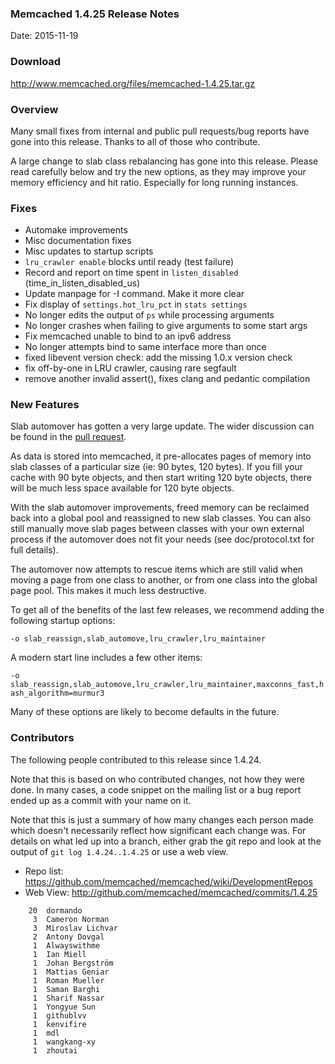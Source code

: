 ### Memcached 1.4.25 Release Notes

Date: 2015-11-19

### Download

http://www.memcached.org/files/memcached-1.4.25.tar.gz

### Overview

Many small fixes from internal and public pull requests/bug reports have gone
into this release. Thanks to all of those who contribute.

A large change to slab class rebalancing has gone into this release. Please
read carefully below and try the new options, as they may improve your memory
efficiency and hit ratio. Especially for long running instances.

### Fixes

  * Automake improvements
  * Misc documentation fixes
  * Misc updates to startup scripts
  * `lru_crawler enable` blocks until ready (test failure)
  * Record and report on time spent in `listen_disabled`
    (time_in_listen_disabled_us)
  * Update manpage for -I command. Make it more clear
  * Fix display of `settings.hot_lru_pct` in `stats settings`
  * No longer edits the output of `ps` while processing arguments
  * No longer crashes when failing to give arguments to some start args
  * Fix memcached unable to bind to an ipv6 address
  * No longer attempts bind to same interface more than once
  * fixed libevent version check: add the missing 1.0.x version check
  * fix off-by-one in LRU crawler, causing rare segfault
  * remove another invalid assert(), fixes clang and pedantic compilation

### New Features

Slab automover has gotten a very large update. The wider discussion can be
found in the [pull request](https://github.com/memcached/memcached/pull/113).

As data is stored into memcached, it pre-allocates pages of memory into slab
classes of a particular size (ie: 90 bytes, 120 bytes). If you fill your cache
with 90 byte objects, and then start writing 120 byte objects, there will be
much less space available for 120 byte objects.

With the slab automover improvements, freed memory can be reclaimed back into
a global pool and reassigned to new slab classes. You can also still manually
move slab pages between classes with your own external process if the automover
does not fit your needs (see doc/protocol.txt for full details).

The automover now attempts to rescue items which are still valid when moving a
page from one class to another, or from one class into the global page pool.
This makes it much less destructive.

To get all of the benefits of the last few releases, we recommend adding the
following startup options:

`-o slab_reassign,slab_automove,lru_crawler,lru_maintainer`

A modern start line includes a few other items:

`-o slab_reassign,slab_automove,lru_crawler,lru_maintainer,maxconns_fast,hash_algorithm=murmur3`

Many of these options are likely to become defaults in the future.

### Contributors

The following people contributed to this release since 1.4.24.

Note that this is based on who contributed changes, not how they were
done.  In many cases, a code snippet on the mailing list or a bug
report ended up as a commit with your name on it.

Note that this is just a summary of how many changes each person made
which doesn't necessarily reflect how significant each change was.
For details on what led up into a branch, either grab the git repo and
look at the output of `git log 1.4.24..1.4.25` or use a web view.

  * Repo list: https://github.com/memcached/memcached/wiki/DevelopmentRepos
  * Web View: http://github.com/memcached/memcached/commits/1.4.25

```
    20	dormando
     3	Cameron Norman
     3	Miroslav Lichvar
     2	Antony Dovgal
     1	Alwayswithme
     1	Ian Miell
     1	Johan Bergström
     1	Mattias Geniar
     1	Roman Mueller
     1	Saman Barghi
     1	Sharif Nassar
     1	Yongyue Sun
     1	githublvv
     1	kenvifire
     1	mdl
     1	wangkang-xy
     1	zhoutai

```
